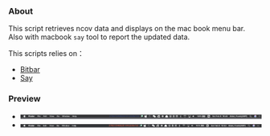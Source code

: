 ### About
This script retrieves ncov data and displays on the mac book menu bar. Also with macbook `say` tool to report the updated data.

This scripts relies on：
 - [Bitbar](https://github.com/matryer/bitbar)
 - [Say](https://support.apple.com/en-us/HT210539)

### Preview
- ![Sample](sample.png)
- ![Sample](sample1.png)
